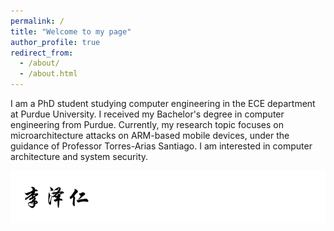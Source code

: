 ```yaml
---
permalink: /
title: "Welcome to my page"
author_profile: true
redirect_from: 
  - /about/
  - /about.html
---
```

I am a PhD student studying computer engineering in the ECE department at Purdue University. I received my Bachelor's degree in computer engineering from Purdue. Currently, my research topic focuses on microarchitecture attacks on ARM-based mobile devices, under the guidance of Professor Torres-Arias Santiago. I am interested in computer architecture and system security.

![Name](/images/name.png)